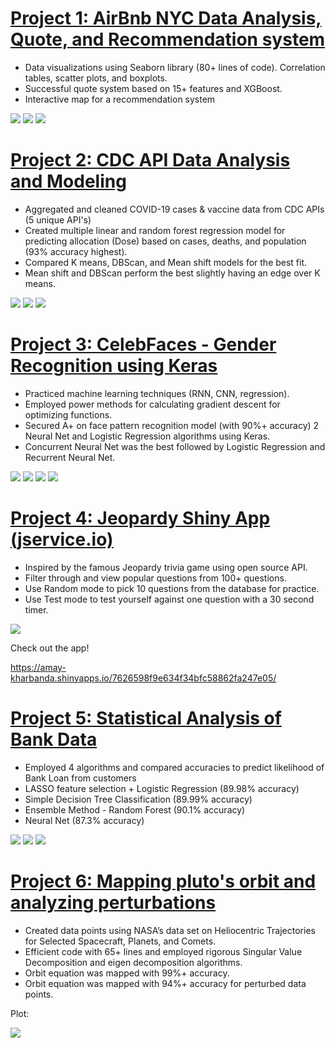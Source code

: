 # [Project 1: AirBnb NYC Data Analysis, Quote, and Recommendation system](https://github.com/amayk13/Airbnb-and-CDC-projects)

- Data visualizations using Seaborn library (80+ lines of code). Correlation tables, scatter plots, and boxplots.
- Successful quote system based on 15+ features and XGBoost.
- Interactive map for a recommendation system 

![](images/Data%20Visualization.png)
![](https://github.com/amayk13/Amay-Portfolio/blob/main/images/XGBoost.png)
![](https://github.com/amayk13/Amay-Portfolio/blob/main/images/Interactive%20Map.png)

# [Project 2: CDC API Data Analysis and Modeling](https://github.com/amayk13/Airbnb-and-CDC-projects)

- Aggregated and cleaned COVID-19 cases & vaccine data from CDC APIs (5 unique API's)
- Created multiple linear and random forest regression model for predicting allocation (Dose) based on cases, deaths, and population (93% accuracy highest).
- Compared K means, DBScan, and Mean shift models for the best fit.
- Mean shift and DBScan perform the best slightly having an edge over K means.

![](https://github.com/amayk13/Amay-Portfolio/blob/main/images/Correlation%20map%20%20-%20features.png)
![](https://github.com/amayk13/Amay-Portfolio/blob/main/images/Correlation%20map%20-%20M%20Lin%20Regression%20data.png)
![](https://github.com/amayk13/Amay-Portfolio/blob/main/images/Clustering%20model%20comparison.png)

# [Project 3: CelebFaces - Gender Recognition using Keras](https://github.com/amayk13/CelebFaces-Gender-Recognition)

- Practiced machine learning techniques (RNN, CNN, regression).
- Employed power methods for calculating gradient descent for optimizing functions. 
- Secured A+ on face pattern recognition model (with 90%+ accuracy) 2 Neural Net and Logistic Regression algorithms using Keras.
- Concurrent Neural Net was the best followed by Logistic Regression and Recurrent Neural Net.

![](https://github.com/amayk13/Amay-Portfolio/blob/main/images/Male.png)
![](https://github.com/amayk13/Amay-Portfolio/blob/main/images/Female.png)
![](https://github.com/amayk13/Amay-Portfolio/blob/main/images/Accuracy.png)
![](https://github.com/amayk13/Amay-Portfolio/blob/main/images/Loss.png)

# [Project 4: Jeopardy Shiny App (jservice.io)](https://github.com/amayk13/Jeopardy-Shiny-App)

- Inspired by the famous Jeopardy trivia game using open source API.
- Filter through and view popular questions from 100+ questions.
- Use Random mode to pick 10 questions from the database for practice.
- Use Test mode to test yourself against one question with a 30 second timer.

![](https://github.com/amayk13/Amay-Portfolio/blob/main/images/Shiny%20App%20gif%20compressed.gif)

Check out the app!

https://amay-kharbanda.shinyapps.io/7626598f9e634f34bfc58862fa247e05/

# [Project 5: Statistical Analysis of Bank Data](https://github.com/amayk13/Statistical-Analysis-on-Bank-Data)

- Employed 4 algorithms and compared accuracies to predict likelihood of Bank Loan from customers
- LASSO feature selection + Logistic Regression (89.98% accuracy)
- Simple Decision Tree Classification (89.99% accuracy)
- Ensemble Method - Random Forest (90.1% accuracy)
- Neural Net (87.3% accuracy)

![](https://github.com/amayk13/Amay-Portfolio/blob/main/images/Decision%20Tree.png)
![](https://github.com/amayk13/Amay-Portfolio/blob/main/images/ROC%20AUC.png)
![](https://github.com/amayk13/Amay-Portfolio/blob/main/images/Neural%20Net.png)

# [Project 6: Mapping pluto's orbit and analyzing perturbations](https://github.com/amayk13/Linear-algebra-analysis-on-planetary-system)

- Created data points using NASA’s data set on Heliocentric Trajectories for Selected Spacecraft, Planets, and Comets.
- Efficient code with 65+ lines and employed rigorous Singular Value Decomposition and eigen decomposition algorithms.
- Orbit equation was mapped with 99%+ accuracy.
- Orbit equation was mapped with 94%+ accuracy for perturbed data points.

Plot:

![](https://github.com/amayk13/Amay-Portfolio/blob/main/images/Plot.png)
